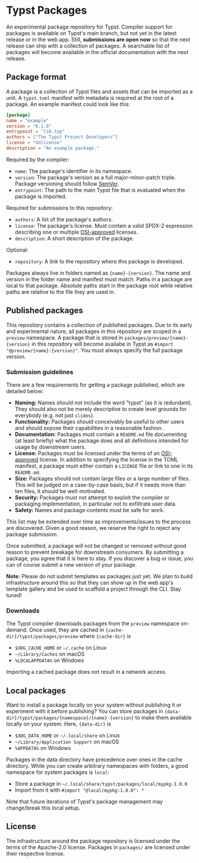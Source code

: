 # Typst Packages
An experimental package repository for Typst. Compiler support for packages is
available on Typst's main branch, but not yet in the latest release or in the
web app. Still, **submissions are open now** so that the next release can ship
with a collection of packages. A searchable list of packages will become
available in the official documentation with the next release.

## Package format
A package is a collection of Typst files and assets that can be imported as a
unit. A `typst.toml` manifest with metadata is required at the root of a
package. An example manifest could look like this:

```toml
[package]
name = "example"
version = "0.1.0"
entrypoint = "lib.typ"
authors = ["The Typst Project Developers"]
license = "Unlicense"
description = "An example package."
```

Required by the compiler:
- `name`: The package's identifier in its namespace.
- `version`: The package's version as a full major-minor-patch triple.
  Package versioning should follow [SemVer].
- `entrypoint`: The path to the main Typst file that is evaluated when the
  package is imported.

Required for submissions to this repository:
- `authors`: A list of the package's authors.
- `license`: The package's license. Must contain a valid SPDX-2 expression
  describing one or multiple [OSI-approved][OSI] licenses.
- `description`: A short description of the package.

Optional:
- `repository`: A link to the repository where this package is developed.

Packages always live in folders named as `{name}-{version}`. The name and
version in the folder name and manifest must match. Paths in a package are local
to that package. Absolute paths start in the package root while relative paths
are relative to the file they are used in.

## Published packages
This repository contains a collection of published packages. Due to its early
and experimental nature, all packages in this repository are scoped in a
`preview` namespace. A package that is stored in
`packages/preview/{name}-{version}` in this repository will become availabe in
Typst as `#import "@preview/{name}:{version}"`. You must always specify the full
package version.

### Submission guidelines
There are a few requirements for getting a package published, which are
detailed below:

- **Naming:** Names should not include the word "typst" (as it is redundant).
  They should also not be merely descriptive to create level grounds for
  everybody (e.g. not just `slides`).
- **Functionality:** Packages should conceivably be useful to other users
  and should expose their capabilities in a reasonable fashion.
- **Documentation:** Packages must contain a `README.md` file documenting (at
  least briefly) what the package does and all definitions intended for
  usage by downstream users.
- **License:** Packages must be licensed under the terms of an
  [OSI-approved][OSI] license. In addition to specifying the license in the
  TOML manifest, a package must either contain a `LICENSE` file or link to one
  in its `README.md`.
- **Size:** Packages should not contain large files or a large number of files.
  This will be judged on a case-by-case basis, but if it needs more than ten
  files, it should be well-motivated.
- **Security:** Packages must not attempt to exploit the compiler or packaging
  implementation, in particular not to exfiltrate user data.
- **Safety:** Names and package contents must be safe for work.

This list may be extended over time as improvements/issues to the process are
discovered. Given a good reason, we reserve the right to reject any package submission.

Once submitted, a package will not be changed or removed without good reason to
prevent breakage for downstream consumers. By submitting a package, you agree
that it is here to stay. If you discover a bug or issue, you can of course
submit a new version of your package.

**Note:** Please do not submit templates as packages just yet. We plan to build
infrastructure around this so that they can show up in the web app's template
gallery and be used to scaffold a project through the CLI. Stay tuned!

### Downloads
The Typst compiler downloads packages from the `preview` namespace on-demand.
Once used, they are cached in `{cache-dir}/typst/packages/preview` where
`{cache-dir}` is

- `$XDG_CACHE_HOME` or `~/.cache` on Linux
- `~/Library/Caches` on macOS
- `%LOCALAPPDATA%` on Windows

Importing a cached package does not result in a network access.

## Local packages
Want to install a package locally on your system without publishing it or
experiment with it before publishing? You can store packages in
`{data-dir}/typst/packages/{namespace}/{name}-{version}` to make them available
locally on your system. Here, `{data-dir}` is

- `$XDG_DATA_HOME` or `~/.local/share` on Linux
- `~/Library/Application Support` on macOS
- `%APPDATA%` on Windows

Packages in the data directory have precedence over ones in the cache directory.
While you can create arbitrary namespaces with folders, a good namespace for
system packages is `local`:

- Store a package in `~/.local/share/typst/packages/local/mypkg-1.0.0`
- Import from it with `#import "@local/mypkg:1.0.0": *`

Note that future iterations of Typst's package management may change/break this
local setup.


## License
The infrastructure around the package repository is licensed under the terms of
the Apache-2.0 license. Packages in `packages/` are licensed under their
respective license.

[SemVer]: https://semver.org/
[OSI]: https://opensource.org/licenses/
